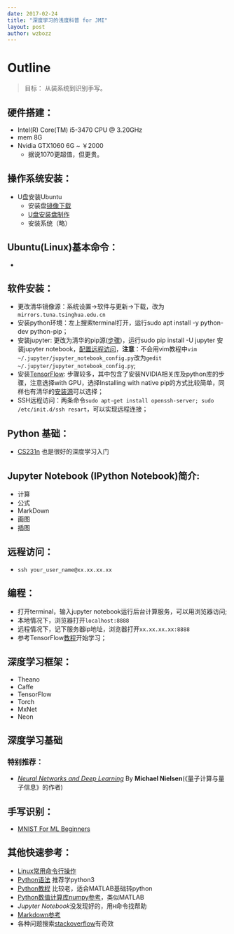 ```yaml
---
date: 2017-02-24
title: "深度学习的浅度科普 for JMI"
layout: post
author: wzbozz
---
```

# Outline

> 目标： 从装系统到识别手写。


## 硬件搭建：
- Intel(R) Core(TM) i5-3470 CPU @ 3.20GHz
- mem 8G
- Nvidia GTX1060 6G ~ ￥2000
  - 据说1070更超值，但更贵。

## 操作系统安装：
- U盘安装Ubuntu
  - 安装盘[镜像下载](https://mirrors.tuna.tsinghua.edu.cn/ubuntu-releases/16.10/ubuntu-16.10-desktop-amd64.iso)
  - [U盘安装盘制作](https://www.ubuntu.com/download/desktop/create-a-usb-stick-on-windows)
  - 安装系统（略）

## Ubuntu(Linux)基本命令：
- 

## 软件安装：
- 更改清华镜像源：系统设置->软件与更新->下载，改为`mirrors.tuna.tsinghua.edu.cn`
- 安装python环境：左上搜索terminal打开，运行sudo apt install -y python-dev python-pip；
- 安装jupyter: 更改为清华的pip源([步骤](https://mirrors.tuna.tsinghua.edu.cn/help/pypi/))，运行sudo pip install -U jupyter 安装jupyter notebook，[配置远程访问](http://www.cnblogs.com/zhanglianbo/p/6109939.html)，**注意**：不会用vim教程中`vim ~/.jupyter/jupyter_notebook_config.py`改为`gedit ~/.jupyter/jupyter_notebook_config.py`;
- 安装[TensorFlow](https://www.tensorflow.org/install/install_linux): 步骤较多，其中包含了安装NVIDIA相关库及python库的步骤，注意选择with GPU，选择Installing with native pip的方式比较简单，同样也有清华的[安装源](https://mirrors.tuna.tsinghua.edu.cn/help/tensorflow/)可以选择；
- SSH远程访问：两条命令`sudo apt-get install openssh-server; sudo /etc/init.d/ssh resart`，可以实现远程连接；

## Python 基础：
 - [CS231n](cs231n.github.io) 也是很好的深度学习入门

## Jupyter Notebook (IPython Notebook)简介:
 - 计算
 - 公式
 - MarkDown
 - 画图
 - 插图
 
## 远程访问：
 - `ssh your_user_name@xx.xx.xx.xx`
 
## 编程：
 - 打开terminal，输入jupyter notebook运行后台计算服务，可以用浏览器访问;
 - 本地情况下，浏览器打开`localhost:8888`
 - 远程情况下，记下服务器ip地址，浏览器打开`xx.xx.xx.xx:8888`
 - 参考TensorFlow[教程](https://www.tensorflow.org/get_started/get_started)开始学习；

## 深度学习框架：
 - Theano
 - Caffe
 - TensorFlow
 - Torch
 - MxNet
 - Neon

## 深度学习基础
### 特别推荐：
  - [*Neural Networks and Deep Learning*](http://neuralnetworksanddeeplearning.com/index.html) By **Michael Nielsen**(《量子计算与量子信息》的作者)

## 手写识别：
  - [MNIST For ML Beginners](https://www.tensorflow.org/get_started/mnist/beginners)

## 其他快速参考：
 - [Linux常用命令行操作](https://learnxinyminutes.com/docs/bash/)
 - [Python语法](https://learnxinyminutes.com/docs/python3/) 推荐学python3
 - [Python教程](http://old.sebug.net/paper/books/scipydoc/index.html) 比较老，适合MATLAB基础转python
 - [Python数值计算库numpy参考](https://docs.scipy.org/doc/numpy-dev/user/quickstart.html)，类似MATLAB
 - *Jupyter Notebook*没发现好的，用`H`命令找帮助
 - [Markdown参考](https://learnxinyminutes.com/docs/markdown/)
 - 各种问题搜索[stackoverflow](stackoverflow.com)有奇效
